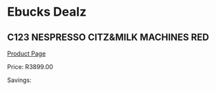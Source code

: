 
# Ebucks Dealz
## C123 NESPRESSO CITZ&MILK MACHINES RED
[Product Page](https://www.ebucks.com/web/shop/productSelected.do?prodId=1158953627&catId=704984897)

Price: R3899.00

Savings: 


	